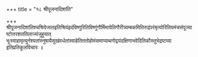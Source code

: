 +++
title = "१८ श्रीपूजनादिशांति"

+++
श्रीपूजनादिशांतिश्चश्रियेजातइतिश्रियंइदंविष्णुरितिविष्णुंगौर्मिमायेतिगौरीत्र्यम्बकमितिरुद्रंपरंमृत्योरितियमंचसंपूज्याष्टोत्तरशततिलाज्यंजुहुयात् भूःस्वाहामृत्युर्नश्यतांस्नुषायैसुखंवर्धतांस्वाहेतिततोहोमंसमाप्याथगोद्वयंदक्षिणाभवेदितिकौस्तुभेद्रष्टव्या इतिप्रतिकूलविचारः ॥
